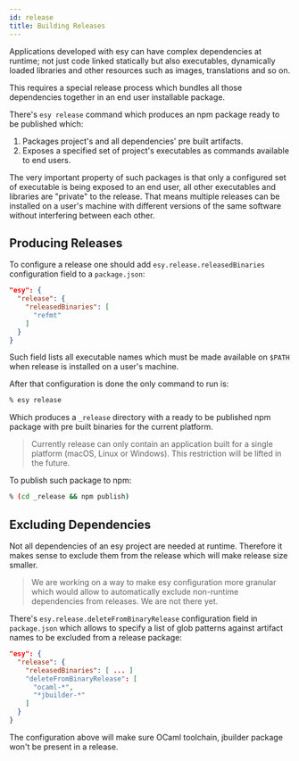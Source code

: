 ```yaml
---
id: release
title: Building Releases
---
```


Applications developed with esy can have complex dependencies at runtime; not
just code linked statically but also executables, dynamically loaded libraries
and other resources such as images, translations and so on.

This requires a special release process which bundles all those dependencies
together in an end user installable package.

There's `esy release` command which produces an npm package ready to be
published which:

1. Packages project's and all dependencies' pre built artifacts.
2. Exposes a specified set of project's executables as commands available to end
   users.

The very important property of such packages is that only a configured set of
executable is being exposed to an end user, all other executables and libraries
are "private" to the release. That means multiple releases can be installed on a
user's machine with different versions of the same software without interfering
between each other.

## Producing Releases

To configure a release one should add `esy.release.releasedBinaries`
configuration field to a `package.json`:

```json
"esy": {
  "release": {
    "releasedBinaries": [
      "refmt"
    ]
  }
}
```

Such field lists all executable names which must be made available on `$PATH` when
release is installed on a user's machine.

After that configuration is done the only command to run is:

```bash
% esy release
```

Which produces a `_release` directory with a ready to be published npm package
with pre built binaries for the current platform.

> Currently release can only contain an application built for a single platform
> (macOS, Linux or Windows). This restriction will be lifted in the future.

To publish such package to npm:

```bash
% (cd _release && npm publish)
```

## Excluding Dependencies

Not all dependencies of an esy project are needed at runtime. Therefore it makes
sense to exclude them from the release which will make release size smaller.

> We are working on a way to make esy configuration more granular which would
> allow to automatically exclude non-runtime dependencies from releases. We are
> not there yet.

There's `esy.release.deleteFromBinaryRelease` configuration field in
`package.json` which allows to specify a list of glob patterns against artifact
names to be excluded from a release package:

```json
"esy": {
  "release": {
    "releasedBinaries": [ ... ]
    "deleteFromBinaryRelease": [
      "ocaml-*",
      "*jbuilder-*"
    ]
  }
}
```

The configuration above will make sure OCaml toolchain, jbuilder package won't
be present in a release.
